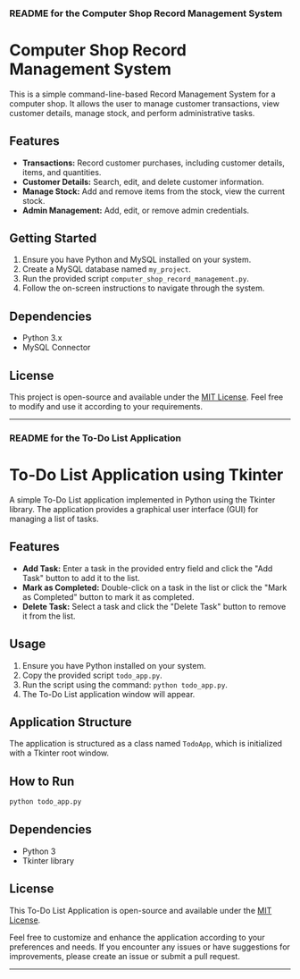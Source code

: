 

### README for the Computer Shop Record Management System

# Computer Shop Record Management System

This is a simple command-line-based Record Management System for a computer shop. It allows the user to manage customer transactions, view customer details, manage stock, and perform administrative tasks.

## Features

- **Transactions:** Record customer purchases, including customer details, items, and quantities.
- **Customer Details:** Search, edit, and delete customer information.
- **Manage Stock:** Add and remove items from the stock, view the current stock.
- **Admin Management:** Add, edit, or remove admin credentials.

## Getting Started

1. Ensure you have Python and MySQL installed on your system.
2. Create a MySQL database named `my_project`.
3. Run the provided script `computer_shop_record_management.py`.
4. Follow the on-screen instructions to navigate through the system.

## Dependencies

- Python 3.x
- MySQL Connector

## License

This project is open-source and available under the [MIT License](LICENSE). Feel free to modify and use it according to your requirements.

---

### README for the To-Do List Application

# To-Do List Application using Tkinter

A simple To-Do List application implemented in Python using the Tkinter library. The application provides a graphical user interface (GUI) for managing a list of tasks.

## Features

- **Add Task:** Enter a task in the provided entry field and click the "Add Task" button to add it to the list.
- **Mark as Completed:** Double-click on a task in the list or click the "Mark as Completed" button to mark it as completed.
- **Delete Task:** Select a task and click the "Delete Task" button to remove it from the list.

## Usage

1. Ensure you have Python installed on your system.
2. Copy the provided script `todo_app.py`.
3. Run the script using the command: `python todo_app.py`.
4. The To-Do List application window will appear.

## Application Structure

The application is structured as a class named `TodoApp`, which is initialized with a Tkinter root window.

## How to Run

```bash
python todo_app.py
```

## Dependencies

- Python 3
- Tkinter library

## License

This To-Do List Application is open-source and available under the [MIT License](LICENSE).

Feel free to customize and enhance the application according to your preferences and needs. If you encounter any issues or have suggestions for improvements, please create an issue or submit a pull request.

---


